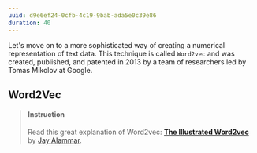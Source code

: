 ```yaml
---
uuid: d9e6ef24-0cfb-4c19-9bab-ada5e0c39e86
duration: 40
---
```


Let's move on to a more sophisticated way of creating a numerical representation of text data. This technique is called `Word2vec` and was created, published, and patented in 2013 by a team of researchers led by Tomas Mikolov at Google. 

## Word2Vec

> #### Instruction 
> Read this great explanation of Word2vec: [**The Illustrated Word2vec**](https://jalammar.github.io/illustrated-word2vec/) by [Jay Alammar](https://twitter.com/JayAlammar).